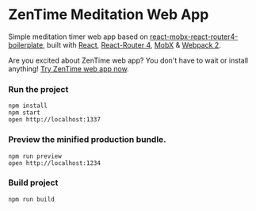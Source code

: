 # ZenTime Meditation Web App
Simple meditation timer web app based on [react-mobx-react-router4-boilerplate](https://github.com/mhaagens/react-mobx-react-router4-boilerplate), built with [React](https://facebook.github.io/react), [React-Router 4](https://github.com/reacttraining/react-router), [MobX](https://mobxjs.github.io/mobx) & [Webpack 2](https://webpack.js.org/).

Are you excited about ZenTime web app? You don't have to wait or install anything! [Try ZenTime web app now](https://zentime.herokuapp.com/).

### Run the project
```
npm install
npm start
open http://localhost:1337
```

### Preview the minified production bundle.
```
npm run preview
open http://localhost:1234
```

### Build project
```
npm run build
```
